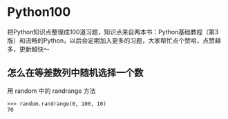 # Python100
把Python知识点整理成100道习题，知识点来自两本书：Python基础教程（第3版）和流畅的Python，以后会定期加入更多的习题，大家帮忙点个赞哈，点赞越多，更新越快～


## 怎么在等差数列中随机选择一个数

用 random 中的 randrange 方法

```
>>> random.randrange(0, 100, 10)
70
```